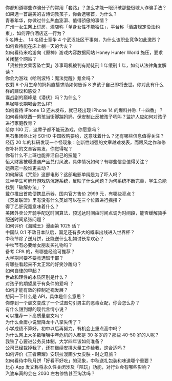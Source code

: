 你都知道哪些诈骗分子的常用「套路」？怎么才能一眼识破那些很唬人诈骗手法？  
如果选一首最美的古诗词教孩子，你会选哪首，为什么？  
青春年华，你做过什么热血澎湃、值得骄傲的事情？  
广州一女生网上订房，酒店称「单身女性不能独住」，平台称「酒店规定没法约束」，如何评价酒店这一行为？  
5 名博士、 14 名硕士竞争 4 个武汉社区干事岗，为什么该职业竞争如此激烈？  
如何看待能在床上躺一天的舍友？  
如何看待米哈游向《原神》游戏内容数据网站 Honey Hunter World 施压，要求关闭整个网站？  
「货拉拉女乘客坠亡案」涉事司机被判有期徒刑 1 年缓刑 1 年，如何从法律角度解读？  
你会为游戏《哈利波特：魔法觉醒》氪金吗？  
仅剩 6 个月生命的妈妈直播求助如何告诉 8 岁孩子自己即将去世。你对此有什么样的建议和感受？  
谍战剧的巅峰是《潜伏》吗？为什么？  
黑咖啡长期喝会怎么样?  
如何看待 iPhone 13 还未发布，就已经出现 iPhone 14 的爆料并称「十四香」？  
如何看待陕西一男孩当街脚踹妈妈，保安制止反被孩子吼叫？监护人应如何对孩子进行家庭教育？  
给你 100 万，这辈子都不能玩游戏，你愿意吗？  
黑石集团终止对 SOHO 中国收购要约，这意味着什么？还有哪些信息值得关注？  
经历 20 年的科研发现一个怪现象：创新性越强的文章越难发表，而跟风之作和修修补补的文章容易发，你觉得呢？  
你有什么不上班也能养活自己的技能？  
恒大财富被曝遭遇产品兑付风波，具体情况如何？有哪些信息值得关注？  
姐弟恋一般谁更主动？  
如何解读《咒怨》这部电影？这部电影单纯是为了吓人吗？  
过半学生可解开游戏防沉迷系统，反映了什么问题？为何系统不断完善，学生总能找到「破解办法」？  
戴尔推出首款便携显示器，国内官方售价 2999 元，有哪些亮点？  
《英雄联盟》里有没有什么英雄可以在三个位置进行摇摆？  
得了乙肝究竟意味着什么？  
美团外卖公开骑手配送时间算法，预送达时间由时间点调为时间段，能否缓解骑手配送时间紧张问题？  
如何评价《海贼王》漫画第 1025 话？  
中国队 0:1 不敌日本队后，国足还有多大的概率出线进入世界杯？  
中秋节除了送月饼，还能送什么礼物讨长辈欢心？  
中秋节有必要给女朋友买礼物吗？  
备考 CPA 的，有哪些经验可推荐？  
大学期间要不要竞选班干部？  
有哪些看起来不太正常的好笑沙雕句？  
如何自律的早起？  
世故和理性的本质区别是什么？  
对孩子的期望属于有条件的爱吗 ？  
如何才能有效的控制近视发展？  
想问一下什么是 API，具体是什么意思？  
你穿到一个虐文变成了一个试图勾引男主的恶毒女配，你会怎么办？  
有什么甜到爆的现代言情小说？  
可以推荐一下高质量虐文吗？  
为什么金庸小说里降龙十八掌失传了？  
小学成绩不算好，初中以后再努力，有机会上重点高中吗？  
为什么网上大多数嚷嚷中年危机的人都是 30 多岁的？那些 40-50 岁的人呢？  
我铁了心要进公务员体制，大学四年该如何准备？  
公司已经裁掉我了，还在继续安排大量工作给我，这合适吗？  
如何评价《王者荣耀》安琪拉漫画少女皮肤 - 时之奇旅？  
如何看待中秋月饼「好看不好吃」的现象，中秋送礼包装和味道哪个重要？  
比心 App 发文称将永久性关闭涉及「陪玩」功能，对行业会有哪些影响？  
汽油车真的会在 2030 左右停售甚至淘汰吗？  
